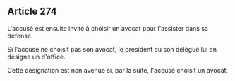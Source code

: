 Article 274
----
L'accusé est ensuite invité à choisir un avocat pour l'assister dans sa défense.

Si l'accusé ne choisit pas son avocat, le président ou son délégué lui en
désigne un d'office.

Cette désignation est non avenue si, par la suite, l'accusé choisit un avocat.
